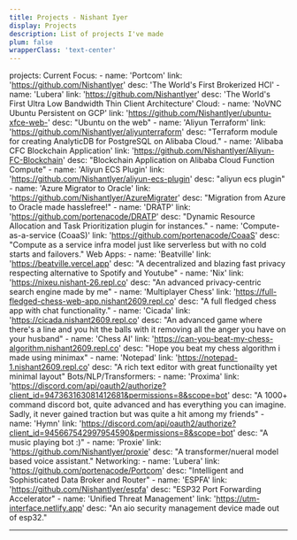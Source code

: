```yaml
---
title: Projects - Nishant Iyer
display: Projects
description: List of projects I've made
plum: false
wrapperClass: 'text-center'
---
```

projects:
  Current Focus:
    - name: 'Portcom'
      link: 'https://github.com/NishantIyer'
      desc: 'The World\'s First Brokerized HCI'
    - name: 'Lubera'
      link: 'https://github.com/NishantIyer'
      desc: 'The World\'s First Ultra Low Bandwidth Thin Client Architecture'
  Cloud:
    - name: 'NoVNC Ubuntu Persistent on GCP'
      link: 'https://github.com/NishantIyer/ubuntu-xfce-web-'
      desc: "Ubuntu on the web"
    - name: 'Aliyun Terraform'
      link: 'https://github.com/NishantIyer/aliyunterraform'
      desc: "Terraform module for creating AnalyticDB for PostgreSQL on Alibaba Cloud."
    - name: 'Alibaba CFC Blockchain Application'
      link: 'https://github.com/NishantIyer/Aliyun-FC-Blockchain'
      desc: "Blockchain Application on Alibaba Cloud Function Compute"
    - name: 'Aliyun ECS Plugin'
      link: 'https://github.com/NishantIyer/aliyun-ecs-plugin'
      desc: "aliyun ecs plugin"
    - name: 'Azure Migrator to Oracle'
      link: 'https://github.com/NishantIyer/AzureMigrater'
      desc: "Migration from Azure to Oracle made hasslefree!"
    - name: 'DRATP'
      link: 'https://github.com/portenacode/DRATP'
      desc: "Dynamic Resource Allocation and Task Prioritization plugin for instances."
    - name: 'Compute-as-a-service (CoaaS)'
      link: 'https://github.com/portenacode/CoaaS'
      desc: "Compute as a service infra model just like serverless but with no cold starts and failovers."
  Web Apps:
    - name: 'Beatville'
      link: 'https://beatville.vercel.app'
      desc: "A decentralized and blazing fast privacy respecting alternative to Spotify and Youtube"
    - name: 'Nix'
      link: 'https://nixeu.nishant-26.repl.co'
      desc: "An advanced privacy-centric search engine made by me"
    - name: 'Multiplayer Chess'
      link: 'https://full-fledged-chess-web-app.nishant2609.repl.co'
      desc: "A full fledged chess app with chat functionality."
    - name: 'Cicada'
      link: 'https://cicada.nishant2609.repl.co'
      desc: "An advanced game where there's a line and you hit the balls with it removing all the anger you have on your husband"
    - name: 'Chess AI'
      link: 'https://can-you-beat-my-chess-algorithm.nishant2609.repl.co'
      desc: "Hope you beat my chess algorithm i made using minimax"
    - name: 'Notepad'
      link: 'https://notepad-1.nishant2609.repl.co'
      desc: "A rich text editor with great functionailty yet minimal layout"
  Bots/NLP/Transformers:
    - name: 'Proxima'
      link: 'https://discord.com/api/oauth2/authorize?client_id=947363163081412681&permissions=8&scope=bot'
      desc: "A 1000+ command discord bot, quite advanced and has everything you can imagine. Sadly, it never gained traction but was quite a hit among my friends"
    - name: 'Hymn'
      link: 'https://discord.com/api/oauth2/authorize?client_id=945667542997954590&permissions=8&scope=bot'
      desc: "A music playing bot :)"
    - name: 'Proxie'
      link: 'https://github.com/NishantIyer/proxie'
      desc: "A transformer/nueral model based voice assistant."
  Networking:
    - name: 'Lubera'
      link: 'https://github.com/portenacode/Portcom'
      desc: "Intelligent and Sophisticated Data Broker and Router"
    - name: 'ESPFA'
      link: 'https://github.com/NishantIyer/espfa'
      desc: "ESP32 Port Forwarding Accelerator"
    - name: 'Unified Threat Management'
      link: 'https://utm-interface.netlify.app'
      desc: "An aio security management device made out of esp32."

---

<!-- @layout-full-width -->

<ListProjects :projects="frontmatter.projects" />

